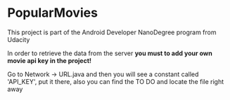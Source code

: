 # PopularMovies

This project is part of the Android Developer NanoDegree program from Udacity

In order to retrieve the data from the server **you must to add your own movie api key in the project!**

Go to Network -> URL.java and then you will see a constant called 'API_KEY', put it there, also you can find the TO DO and locate the file right away
